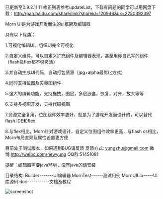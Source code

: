 已更新至0.9.2.11.11 修正列表参考updateList，下载有问题的同学可以用网盘下载：http://pan.baidu.com/share/link?shareid=120946&uk=2250392397

Morn UI是为游戏开发而生的ui框架及编辑器

具有以下优势：

1.可视化编辑UI。组织UI完全可视化

2.自定义组件。可以自定义扩充组件及编辑器表现，甚至用你自己写的组件（flash及flex都不够灵活）

3.并自动生成UI代码，自动打包资源（jpg+alpha最优化方式）

4.同时支持位图及矢量图组件

5.强大的编辑功能，支持拖拽，图层，多层嵌套，恢复，对齐，放大等等

6.支持多视图开发，支持代码视图

7.资源完全复用，位图组件效率更好，就是为了游戏开发而设计的，可以替代flash IDE和flex

8.与flex相比，Morn针对游戏设计，自定义位图组件效率更高，与flash cs相比，Morn布局直观及属性设置更方便

目前处于测试版本，如果遇到BUG请反馈
反馈方式: yungzhu@gmail.com 微博:http://weibo.com/newyung QQ群:51451081
	
提醒：编辑器需要java环境，没有java的请安装

目录结构:
Builder-------UI编辑器
MornTest------测试用例
MornUILib-----UI库源码
doc-----------文档及教程

![screenshot](https://raw.github.com/yungzhu/morn/master/doc/help/images/main.jpg "screenshot")